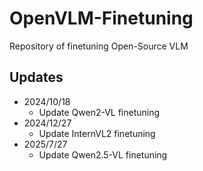 # OpenVLM-Finetuning
Repository of finetuning Open-Source VLM

## Updates

* 2024/10/18
  * Update Qwen2-VL finetuning
* 2024/12/27
  * Update InternVL2 finetuning
* 2025/7/27
  * Update Qwen2.5-VL finetuning